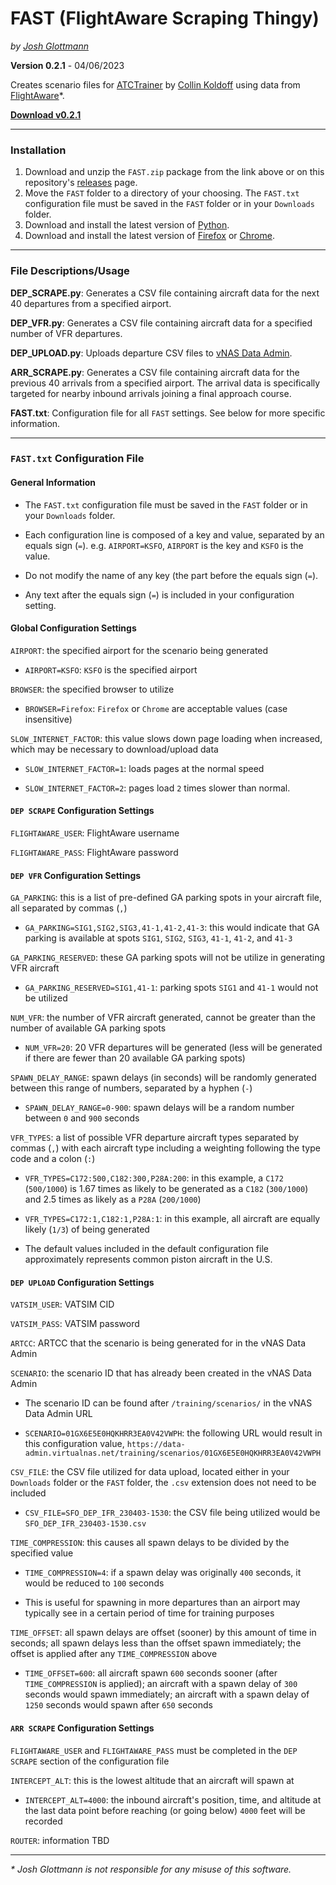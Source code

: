 # FAST (FlightAware Scraping Thingy)

_by [Josh Glottmann](https://github.com/glott)_

**Version 0.2.1** - 04/06/2023

Creates scenario files for [ATCTrainer](https://atctrainer.collinkoldoff.dev/#about) by [Collin Koldoff](https://github.com/collink2451) using data from [FlightAware](https://flightaware.com/)\*. 

__[Download v0.2.1](https://github.com/glott/FAST/releases/download/v0.2.1/FAST.zip)__ 

---
### Installation

1) Download and unzip the `FAST.zip` package from the link above or on this repository's [releases](https://github.com/glott/FAST/releases/latest) page. 
2) Move the `FAST` folder to a directory of your choosing. The `FAST.txt` configuration file must be saved in the `FAST` folder or in your `Downloads` folder.  
3) Download and install the latest version of [Python](https://www.python.org/downloads/). 
4) Download and install the latest version of [Firefox](https://www.mozilla.org/en-US/firefox/new/) or [Chrome](https://www.google.com/chrome/).

---
### File Descriptions/Usage

**DEP_SCRAPE.py**: Generates a CSV file containing aircraft data for the next 40 departures from a specified airport. 

**DEP_VFR.py**: Generates a CSV file containing aircraft data for a specified number of VFR departures. 

**DEP_UPLOAD.py**: Uploads departure CSV files to [vNAS Data Admin](https://data-admin.virtualnas.net/).

**ARR_SCRAPE.py**: Generates a CSV file containing aircraft data for the previous 40 arrivals from a specified airport. The arrival data is specifically targeted for nearby inbound arrivals joining a final approach course. 

**FAST.txt**: Configuration file for all `FAST` settings. See below for more specific information.

---
### `FAST.txt` Configuration File

#### General Information

- The `FAST.txt` configuration file must be saved in the `FAST` folder or in your `Downloads` folder. 

- Each configuration line is composed of a key and value, separated by an equals sign (`=`). e.g. `AIRPORT=KSFO`, `AIRPORT` is the key and `KSFO` is the value.  

- Do not modify the name of any key (the part before the equals sign (`=`).

- Any text after the equals sign (`=`) is included in your configuration setting. 

#### Global Configuration Settings

`AIRPORT`: the specified airport for the scenario being generated

- `AIRPORT=KSFO`: `KSFO` is the specified airport

`BROWSER`: the specified browser to utilize

- `BROWSER=Firefox`: `Firefox` or `Chrome` are acceptable values (case insensitive)

`SLOW_INTERNET_FACTOR`: this value slows down page loading when increased, which may be necessary to download/upload data

- `SLOW_INTERNET_FACTOR=1`: loads pages at the normal speed

- `SLOW_INTERNET_FACTOR=2`: pages load `2` times slower than normal.

#### `DEP SCRAPE` Configuration Settings

`FLIGHTAWARE_USER`: FlightAware username

`FLIGHTAWARE_PASS`: FlightAware password

#### `DEP VFR` Configuration Settings

`GA_PARKING`: this is a list of pre-defined GA parking spots in your aircraft file, all separated by commas (`,`)

- `GA_PARKING=SIG1,SIG2,SIG3,41-1,41-2,41-3`: this would indicate that GA parking is available at spots `SIG1`, `SIG2`, `SIG3`, `41-1`, `41-2`, and `41-3`

`GA_PARKING_RESERVED`: these GA parking spots will not be utilize in generating VFR aircraft

- `GA_PARKING_RESERVED=SIG1,41-1`: parking spots `SIG1` and `41-1` would not be utilized

`NUM_VFR`: the number of VFR aircraft generated, cannot be greater than the number of available GA parking spots

- `NUM_VFR=20`: 20 VFR departures will be generated (less will be generated if there are fewer than 20 available GA parking spots)

`SPAWN_DELAY_RANGE`: spawn delays (in seconds) will be randomly generated between this range of numbers, separated by a hyphen (`-`)

- `SPAWN_DELAY_RANGE=0-900`: spawn delays will be a random number between `0` and `900` seconds

`VFR_TYPES`: a list of possible VFR departure aircraft types separated by commas (`,`) with each aircraft type including a weighting following the type code and a colon (`:`)

- `VFR_TYPES=C172:500,C182:300,P28A:200`: in this example, a `C172` (`500/1000`) is 1.67 times as likely to be generated as a `C182` (`300/1000`) and 2.5 times as likely as a `P28A` (`200/1000`)

- `VFR_TYPES=C172:1,C182:1,P28A:1`: in this example, all aircraft are equally likely (`1/3`) of being generated

- The default values included in the default configuration file approximately represents common piston aircraft in the U.S.

#### `DEP UPLOAD` Configuration Settings

`VATSIM_USER`: VATSIM CID

`VATSIM_PASS`: VATSIM password

`ARTCC`: ARTCC that the scenario is being generated for in the vNAS Data Admin

`SCENARIO`: the scenario ID that has already been created in the vNAS Data Admin

- The scenario ID can be found after `/training/scenarios/` in the vNAS Data Admin URL

- `SCENARIO=01GX6E5E0HQKHRR3EA0V42VWPH`: the following URL would result in this configuration value, `https://data-admin.virtualnas.net/training/scenarios/01GX6E5E0HQKHRR3EA0V42VWPH`

`CSV_FILE`: the CSV file utilized for data upload, located either in your `Downloads` folder or the `FAST` folder, the `.csv` extension does not need to be included

- `CSV_FILE=SFO_DEP_IFR_230403-1530`: the CSV file being utilized would be `SFO_DEP_IFR_230403-1530.csv`

`TIME_COMPRESSION`: this causes all spawn delays to be divided by the specified value

- `TIME_COMPRESSION=4`: if a spawn delay was originally `400` seconds, it would be reduced to `100` seconds

- This is useful for spawning in more departures than an airport may typically see in a certain period of time for training purposes

`TIME_OFFSET`: all spawn delays are offset (sooner) by this amount of time in seconds; all spawn delays less than the offset spawn immediately; the offset is applied after any `TIME_COMPRESSION` above 

- `TIME_OFFSET=600`: all aircraft spawn `600` seconds sooner (after `TIME_COMPRESSION` is applied); an aircraft with a spawn delay of `300` seconds would spawn immediately; an aircraft with a spawn delay of `1250` seconds would spawn after `650` seconds

#### `ARR SCRAPE` Configuration Settings

`FLIGHTAWARE_USER` and `FLIGHTAWARE_PASS` must be completed in the `DEP SCRAPE` section of the configuration file

`INTERCEPT_ALT`: this is the lowest altitude that an aircraft will spawn at

- `INTERCEPT_ALT=4000`: the inbound aircraft's position, time, and altitude at the last data point before reaching (or going below) `4000` feet will be recorded

`ROUTER`: information TBD

---
*\* Josh Glottmann is not responsible for any misuse of this software.*
